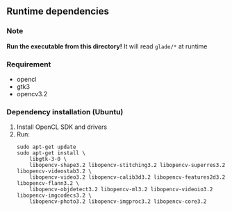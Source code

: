
## Runtime dependencies

### Note

**Run the executable from this directory!**
It will read `glade/*` at runtime

### Requirement
- opencl
- gtk3
- opencv3.2

### Dependency installation (Ubuntu)
1. Install OpenCL SDK and drivers
2. Run:
    ```
    sudo apt-get update
    sudo apt-get install \
        libgtk-3-0 \
        libopencv-shape3.2 libopencv-stitching3.2 libopencv-superres3.2 libopencv-videostab3.2 \
        libopencv-video3.2 libopencv-calib3d3.2 libopencv-features2d3.2 libopencv-flann3.2 \
        libopencv-objdetect3.2 libopencv-ml3.2 libopencv-videoio3.2 libopencv-imgcodecs3.2 \
        libopencv-photo3.2 libopencv-imgproc3.2 libopencv-core3.2
    ```

